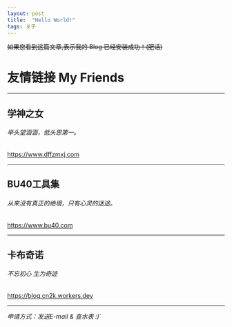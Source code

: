 ```yaml
---
layout: post
title:  "Hello World!"
tags: 关于
---
```


~~如果您看到这篇文章,表示我的 Blog 已经安装成功！(肥话)~~

# 友情链接 My Friends
*****
## 学神之女
###### 举头望涵涵，低头思第一。
https://www.dffzmxj.com
*****
## BU40工具集
###### 从来没有真正的绝境，只有心灵的迷途。
https://www.bu40.com
*****
## 卡布奇诺
###### 不忘初心 生为奇迹
https://blog.cn2k.workers.dev
*****
*申请方式：发送E-mail & 查水表 :)*`
